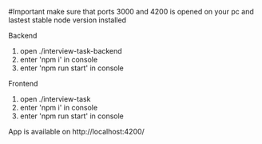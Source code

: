 #Important 
make sure that ports 3000 and 4200 is opened on your pc 
and lastest stable node version installed

Backend
1. open ./interview-task-backend
2. enter 'npm i' in console
3. enter 'npm run start' in console

Frontend
1. open ./interview-task
2. enter 'npm i' in console
3. enter 'npm run start' in console

App is available on http://localhost:4200/
